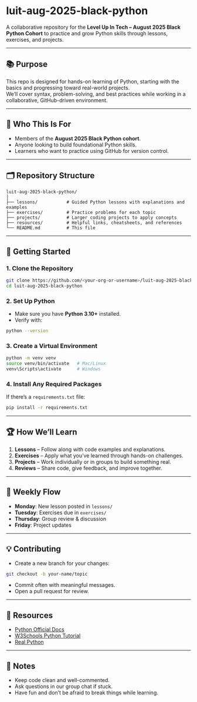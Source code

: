 # luit-aug-2025-black-python

A collaborative repository for the **Level Up In Tech – August 2025 Black Python Cohort** to practice and grow Python skills through lessons, exercises, and projects.

---

## 📚 Purpose
This repo is designed for hands-on learning of Python, starting with the basics and progressing toward real-world projects.  
We’ll cover syntax, problem-solving, and best practices while working in a collaborative, GitHub-driven environment.

---

## 🎯 Who This Is For
- Members of the **August 2025 Black Python cohort**.
- Anyone looking to build foundational Python skills.
- Learners who want to practice using GitHub for version control.

---

## 🗂 Repository Structure
```
luit-aug-2025-black-python/
│
├── lessons/           # Guided Python lessons with explanations and examples
├── exercises/         # Practice problems for each topic
├── projects/          # Larger coding projects to apply concepts
├── resources/         # Helpful links, cheatsheets, and references
└── README.md          # This file
```

---

## 🚀 Getting Started

### 1. Clone the Repository
```bash
git clone https://github.com/<your-org-or-username>/luit-aug-2025-black-python.git
cd luit-aug-2025-black-python
```

### 2. Set Up Python
- Make sure you have **Python 3.10+** installed.  
- Verify with:
```bash
python --version
```

### 3. Create a Virtual Environment
```bash
python -m venv venv
source venv/bin/activate   # Mac/Linux
venv\Scripts\activate      # Windows
```

### 4. Install Any Required Packages
If there’s a `requirements.txt` file:
```bash
pip install -r requirements.txt
```

---

## 🏆 How We’ll Learn
1. **Lessons** – Follow along with code examples and explanations.
2. **Exercises** – Apply what you’ve learned through hands-on challenges.
3. **Projects** – Work individually or in groups to build something real.
4. **Reviews** – Share code, give feedback, and improve together.

---

## 📅 Weekly Flow
- **Monday**: New lesson posted in `lessons/`
- **Tuesday**: Exercises due in `exercises/`
- **Thursday**: Group review & discussion
- **Friday**: Project updates

---

## 💡 Contributing
- Create a new branch for your changes:
```bash
git checkout -b your-name/topic
```
- Commit often with meaningful messages.
- Open a pull request for review.

---

## 📖 Resources
- [Python Official Docs](https://docs.python.org/3/)
- [W3Schools Python Tutorial](https://www.w3schools.com/python/)
- [Real Python](https://realpython.com/)

---

## 📌 Notes
- Keep code clean and well-commented.
- Ask questions in our group chat if stuck.
- Have fun and don’t be afraid to break things while learning.
